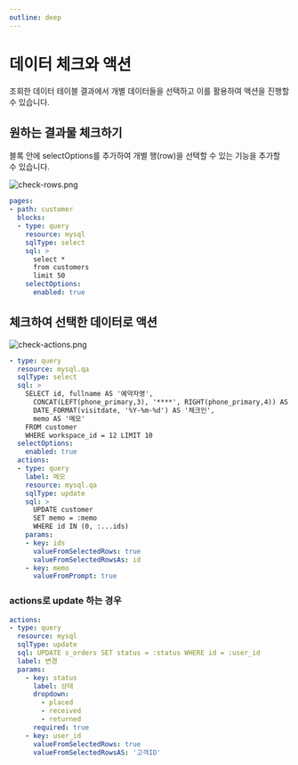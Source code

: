 ```yaml
---
outline: deep
---
```


# 데이터 체크와 액션

조회한 데이터 테이블 결과에서 개별 데이터들을 선택하고 이를 활용하여 액션을 진행할 수 있습니다.

## 원하는 결과물 체크하기

블록 안에 selectOptions를 추가하여 개별 행(row)을 선택할 수 있는 기능을 추가할 수 있습니다.

![](https://files.readme.io/53d7523-check-rows.png "check-rows.png")

```yaml
pages:
- path: customer
  blocks: 
  - type: query
    resource: mysql
    sqlType: select
    sql: >
      select *
      from customers
      limit 50
    selectOptions:
      enabled: true
```

## 체크하여 선택한 데이터로 액션

![](https://files.readme.io/54f4cef-check-actions.png "check-actions.png")

```yaml
- type: query
  resource: mysql.qa
  sqlType: select
  sql: >
    SELECT id, fullname AS '예약자명',
      CONCAT(LEFT(phone_primary,3), '****', RIGHT(phone_primary,4)) AS '연락처',
      DATE_FORMAT(visitdate, '%Y-%m-%d') AS '체크인',
      memo AS '메모'
    FROM customer 
    WHERE workspace_id = 12 LIMIT 10
  selectOptions: 
    enabled: true
  actions:
  - type: query
    label: 메모
    resource: mysql.qa
    sqlType: update
    sql: >
      UPDATE customer 
      SET memo = :memo
      WHERE id IN (0, :...ids)
    params:
    - key: ids
      valueFromSelectedRows: true
      valueFromSelectedRowsAs: id
    - key: memo
      valueFromPrompt: true
```

### actions로 update 하는 경우

```yaml
actions:
- type: query
  resource: mysql
  sqlType: update
  sql: UPDATE s_orders SET status = :status WHERE id = :user_id
  label: 변경
  params:
    - key: status
      label: 상태
      dropdown:
        - placed
        - received
        - returned
      required: true
    - key: user_id
      valueFromSelectedRows: true
      valueFromSelectedRowsAS: '고객ID'
```
